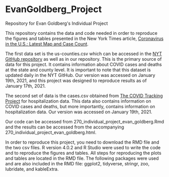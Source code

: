 # EvanGoldberg_Project
Repository for Evan Goldberg's Individual Project

This repository contains the data and code needed in order to reproduce the figures and tables presented in the New York Times article, [Coronavirus in the U.S.:
Latest Map and Case Count](https://www.nytimes.com/interactive/2020/us/coronavirus-us-cases.html#anomaly-notes). 

The first data set is the us-counties.csv which can be accessed in the [NYT GitHub repository](https://github.com/nytimes/covid-19-data) as well as in our repository. This is the primary source of data for this project. It contains information about COVID cases and deaths at the state and county level. It is important to note that this dataset is updated daily in the NYT GitHub. Our version was accessed on January 19th, 2021, and this project was designed to reproduce results as of January 17th, 2021. 

The second set of data is the cases.csv obtained from [The COVID Tracking Project](https://covidtracking.com/data) for hospitalization data. This data also contains information on COVID cases and deaths, but more importantly, contains information on hospitalization data. Our version was accessed on January 19th, 2021.

Our code can be accessed from 270_individual_project_evan_goldberg.Rmd and the results can be accessed from the accompanying 270_individual_project_evan_goldberg.html. 

In order to reproduce this project, you need to download the RMD file and the two csv files. R version 4.0.2 and R Studio were used to write the code and to reproduce the figures and tables. All steps for reproducing the plots and tables are located in the RMD file. The following packages were used and are also included in the RMD file: ggplot2, tidyverse, stringr, zoo, lubridate, and kableExtra. 
